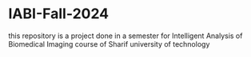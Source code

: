 # IABI-Fall-2024
this repository is a project done in a semester for Intelligent Analysis of Biomedical Imaging course of Sharif university of technology
